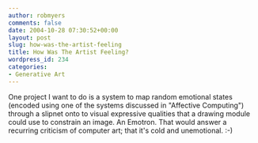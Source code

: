 ```yaml
---
author: robmyers
comments: false
date: 2004-10-28 07:30:52+00:00
layout: post
slug: how-was-the-artist-feeling
title: How Was The Artist Feeling?
wordpress_id: 234
categories:
- Generative Art
---
```


One project I want to do is a system to map random emotional states (encoded using one of the systems discussed in "Affective Computing") through a slipnet onto to visual expressive qualities that a drawing module could use to constrain an image. An Emotron. That would answer a recurring criticism of computer art; that it's cold and unemotional. :-)

  


